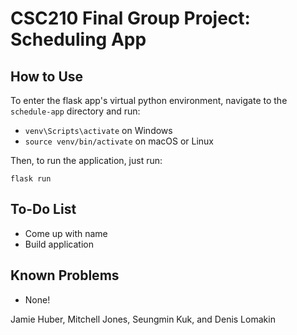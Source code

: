 # CSC210 Final Group Project: Scheduling App

## How to Use

To enter the flask app's virtual python environment, navigate to the `schedule-app` directory and run:

* `venv\Scripts\activate` on Windows
* `source venv/bin/activate` on macOS or Linux

Then, to run the application, just run:

`flask run`

## To-Do List

* Come up with name
* Build application

## Known Problems

* None!

Jamie Huber, Mitchell Jones, Seungmin Kuk, and Denis Lomakin
